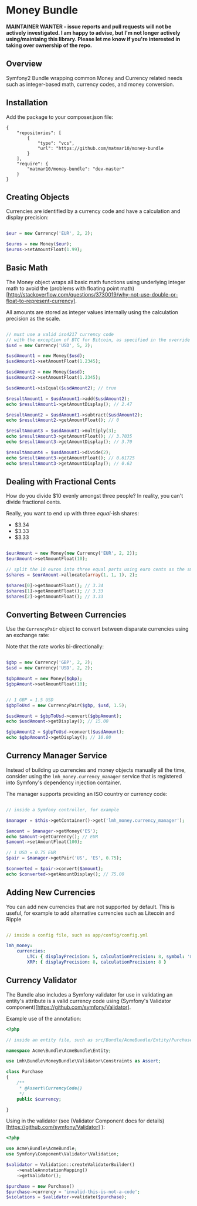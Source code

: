 Money Bundle
============

**MAINTAINER WANTER - issue reports and pull requests will not be actively investigated. I am happy to advise, but I'm not longer actively using/maintaing this library. Please let me know if you're interested in taking over ownership of the repo.**

Overview
--------
Symfony2 Bundle wrapping common Money and Currency related needs such as integer-based math, currency codes, and money conversion.

Installation
------------
Add the package to your composer.json file:

    {
        "repositories": [
            {
                "type": "vcs",
                "url": "https://github.com/matmar10/money-bundle
            }
        ],
        "require": {
            "matmar10/money-bundle": "dev-master"
        }
    }

Creating Objects
----------------

Currencies are identified by a currency code and have a calculation and display precision:

```PHP

$eur = new Currency('EUR', 2, 2);

$euros = new Money($eur);
$euros->setAmountFloat(1.99);

```

Basic Math
----------

The Money object wraps all basic math functions using underlying integer math
to avoid the (problems with floating point math)[http://stackoverflow.com/questions/3730019/why-not-use-double-or-float-to-represent-currency].

All amounts are stored as integer values internally using
the calculation precision as the scale.

```PHP

// must use a valid iso4217 currency code 
// with the exception of BTC for Bitcoin, as specified in the override configuration
$usd = new Currency('USD', 5, 2);

$usdAmount1 = new Money($usd);
$usdAmount1->setAmountFloat(1.2345);

$usdAmount2 = new Money($usd);
$usdAmount2->setAmountFloat(1.2345);

$usdAmount1->isEqual($usdAmount2); // true

$resultAmount1 = $usdAmount1->add($usdAmount2);
echo $resultAmount1->getAmountDisplay(); // 2.47

$resultAmount2 = $usdAmount1->subtract($usdAmount2);
echo $resultAmount2->getAmountFloat(); // 0

$resultAmount3 = $usdAmount1->multiply(3);
echo $resultAmount3->getAmountFloat(); // 3.7035
echo $resultAmount3->getAmountDisplay(); // 3.70

$resultAmount4 = $usdAmount1->divide(2);
echo $resultAmount3->getAmountFloat(); // 0.61725
echo $resultAmount3->getAmountDisplay(); // 0.62

```

Dealing with Fractional Cents
-----------------------------

How do you divide $10 evenly amongst three people?
In reality, you can't divide fractional cents.

Really, you want to end up with three _equal_-ish shares:

- $3.34
- $3.33
- $3.33


```PHP

$eurAmount = new Money(new Currency('EUR', 2, 2));
$eurAmount->setAmountFloat(10);

// split the 10 euros into three equal parts using euro cents as the smallest unit
$shares = $eurAmount->allocate(array(1, 1, 1), 2);

$shares[0]->getAmountFloat(); // 3.34
$shares[1]->getAmountFloat(); // 3.33
$shares[2]->getAmountFloat(); // 3.33

```

Converting Between Currencies
-----------------------------

Use the `CurrencyPair` object to convert between disparate currencies using an exchange rate:

Note that the rate works bi-directionally:

```PHP

$gbp = new Currency('GBP', 2, 2);
$usd = new Currency('USD', 2, 2);

$gbpAmount = new Money($gbp);
$gbpAmount->setAmountFloat(10);


// 1 GBP = 1.5 USD
$gbpToUsd = new CurrencyPair($gbp, $usd, 1.5);

$usdAmount = $gbpToUsd->convert($gbpAmount);
echo $usdAmount->getDisplay(); // 15.00

$gbpAmount2 = $gbpToUsd->convert($usdAmount);
echo $gbpAmount2->getDisplay(); // 10.00

```

Currency Manager Service
------------------------

Instead of building up currencies and money objects manually all the time,
consider using the `lmh_money.currency_manager` service that is registered
into Symfony's dependency injection container.

The manager supports providing an ISO country or currency code:

```PHP

// inside a Symfony controller, for example

$manager = $this->getContainer()->get('lmh_money.currency_manager');

$amount = $manager->getMoney('ES');
echo $amount->getCurrency(); // EUR
$amount->setAmountFloat(100);

// 1 USD = 0.75 EUR
$pair = $manager->getPair('US', 'ES', 0.75);

$converted = $pair->convert($amount);
echo $converted->getAmountDisplay(); // 75.00

```

Adding New Currencies
---------------------

You can add new currencies that are not supported by default.
This is useful, for example to add alternative currencies such as Litecoin and Ripple

```yaml

// inside a config file, such as app/config/config.yml

lmh_money:
    currencies:
        LTC: { displayPrecision: 5, calculationPrecision: 8, symbol: '&#0321;' }
        XRP: { displayPrecision: 8, calculationPrecision: 8 }

```

Currency Validator
------------------

The Bundle also includes a Symfony validator for use in validating an entity's attribute is a valid currency code
using (Symfony's Validator component)[https://github.com/symfony/Validator].

Example use of the annotation:

```php
<?php

// inside an entity file, such as src/Bundle/AcmeBundle/Entity/Purchase.php

namespace Acme\Bundle\AcmeBundle\Entity;

use Lmh\Bundle\MoneyBundle\Validator\Constraints as Assert;

class Purchase
{
    /**
     * @Assert\CurrencyCode()
     */
    public $currency;

}

```

Using in the validator (see (Validator Component docs for details)[https://github.com/symfony/Validator] ):


```php
<?php

use Acme\Bundle\AcmeBundle;
use Symfony\Component\Validator\Validation;

$validator = Validation::createValidatorBuilder()
    ->enableAnnotationMapping()
    ->getValidator();

$purchase = new Purchase()
$purchase->currency = 'invalid-this-is-not-a-code';
$violations = $validator->validate($purchase);
